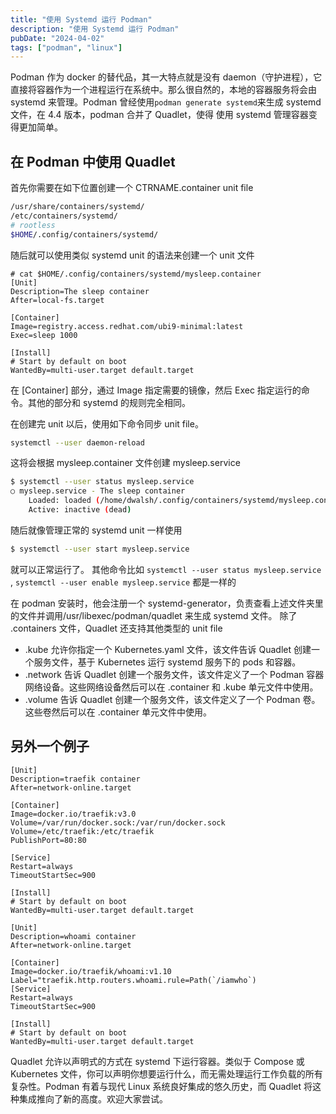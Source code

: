 ```yaml
---
title: "使用 Systemd 运行 Podman"
description: "使用 Systemd 运行 Podman"
pubDate: "2024-04-02"
tags: ["podman", "linux"]
---
```


Podman 作为 docker 的替代品，其一大特点就是没有 daemon（守护进程），它直接将容器作为一个进程运行在系统中。那么很自然的，本地的容器服务将会由 systemd 来管理。Podman 曾经使用`podman generate systemd`来生成 systemd 文件，在 4.4 版本，podman 合并了 Quadlet，使得 使用 systemd 管理容器变得更加简单。

## 在 Podman 中使用 Quadlet

首先你需要在如下位置创建一个 CTRNAME.container unit file

```bash
/usr/share/containers/systemd/
/etc/containers/systemd/
# rootless
$HOME/.config/containers/systemd/
```

随后就可以使用类似 systemd unit 的语法来创建一个 unit 文件

```systemd title=$HOME/.config/containers/systemd/mysleep.container
# cat $HOME/.config/containers/systemd/mysleep.container
[Unit]
Description=The sleep container
After=local-fs.target

[Container]
Image=registry.access.redhat.com/ubi9-minimal:latest
Exec=sleep 1000

[Install]
# Start by default on boot
WantedBy=multi-user.target default.target
```

在 [Container] 部分，通过 Image 指定需要的镜像，然后 Exec 指定运行的命令。其他的部分和 systemd 的规则完全相同。

在创建完 unit 以后，使用如下命令同步 unit file。

```bash
systemctl --user daemon-reload
```

这将会根据 mysleep.container 文件创建 mysleep.service

```bash
$ systemctl --user status mysleep.service
○ mysleep.service - The sleep container
 	Loaded: loaded (/home/dwalsh/.config/containers/systemd/mysleep.container; generated)
 	Active: inactive (dead)
```

随后就像管理正常的 systemd unit 一样使用

```bash
$ systemctl --user start mysleep.service
```

就可以正常运行了。
其他命令比如 `systemctl --user status mysleep.service` , `systemctl --user enable mysleep.service` 都是一样的

在 podman 安装时，他会注册一个 systemd-generator，负责查看上述文件夹里的文件并调用/usr/libexec/podman/quadlet 来生成 systemd 文件。
除了 .containers 文件，Quadlet 还支持其他类型的 unit file

- .kube 允许你指定一个 Kubernetes.yaml 文件，该文件告诉 Quadlet 创建一个服务文件，基于 Kubernetes 运行 systemd 服务下的 pods 和容器。
- .network 告诉 Quadlet 创建一个服务文件，该文件定义了一个 Podman 容器网络设备。这些网络设备然后可以在 .container 和 .kube 单元文件中使用。
- .volume 告诉 Quadlet 创建一个服务文件，该文件定义了一个 Podman 卷。这些卷然后可以在 .container 单元文件中使用。

## 另外一个例子

```systemd title=/etc/containers/systemd/traefik
[Unit]
Description=traefik container
After=network-online.target

[Container]
Image=docker.io/traefik:v3.0
Volume=/var/run/docker.sock:/var/run/docker.sock
Volume=/etc/traefik:/etc/traefik
PublishPort=80:80

[Service]
Restart=always
TimeoutStartSec=900

[Install]
# Start by default on boot
WantedBy=multi-user.target default.target
```

```systemd title=/etc/containers/systemd/whoami
[Unit]
Description=whoami container
After=network-online.target

[Container]
Image=docker.io/traefik/whoami:v1.10
Label="traefik.http.routers.whoami.rule=Path(`/iamwho`)
[Service]
Restart=always
TimeoutStartSec=900

[Install]
# Start by default on boot
WantedBy=multi-user.target default.target
```

Quadlet 允许以声明式的方式在 systemd 下运行容器。类似于 Compose 或 Kubernetes 文件，你可以声明你想要运行什么，而无需处理运行工作负载的所有复杂性。Podman 有着与现代 Linux 系统良好集成的悠久历史，而 Quadlet 将这种集成推向了新的高度。欢迎大家尝试。
